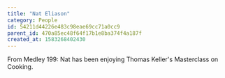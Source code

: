 ```yaml
---
title: "Nat Eliason"
category: People
id: 54211d44226e483c98eae69cc71a0cc9
parent_id: 470a85ec48f64f17b1e8ba374f4a187f
created_at: 1583268402430
---
```


From Medley 199:
Nat has been enjoying Thomas Keller's Masterclass on Cooking.
    